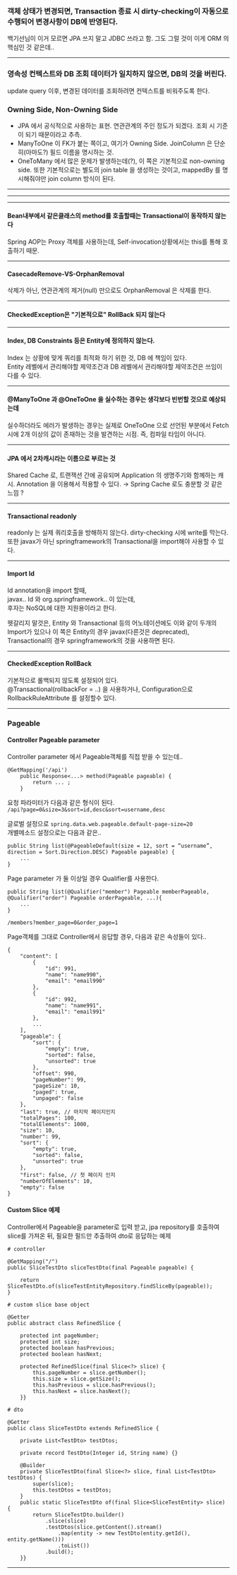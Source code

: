 ### 객체 상태가 변경되면, Transaction 종료 시 dirty-checking이 자동으로 수행되어 변경사항이 DB에 반영된다.
백기선님이 이거 모르면 JPA 쓰지 말고 JDBC 쓰라고 함.
그도 그럴 것이 이게 ORM 의 핵심인 것 같은데..

---

### 영속성 컨텍스트와 DB 조회 데이터가 일치하지 않으면, DB의 것을 버린다.
update query 이후, 변경된 데이터를 조회하려면 컨텍스트를 비워주도록 한다.

### Owning Side, Non-Owning Side
- JPA 에서 공식적으로 사용하는 표현. 연관관계의 주인 정도가 되겠다. 조회 시 기준이 되기 때문이라고 추측.  
- ManyToOne 이 FK가 붙는 쪽이고, 여기가 Owning Side. JoinColumn 은 단순히(아마도?) 필드 이름을 명시하는 것.
- OneToMany 에서 많은 문제가 발생하는데(?), 이 쪽은 기본적으로 non-owning side. 또한 기본적으로는 별도의 join table 을 생성하는 것이고, mappedBy 를 명시해줘야만 join column 방식이 된다.

---
---
---

#### Bean내부에서 같은클래스의 method를 호출할때는 Transactional이 동작하지 않는다
Spring AOP는 Proxy 객체를 사용하는데, Self-invocation상황에서는 this를 통해 호출하기 때문.  

---

#### CasecadeRemove-VS-OrphanRemoval
삭제가 아닌, 연관관계의 제거(null) 만으로도 OrphanRemoval 은 삭제를 한다.  

---

#### CheckedException은 "기본적으로" RollBack 되지 않는다

---

#### Index, DB Constraints 등은 Entity에 정의하지 않는다.
Index 는 상황에 맞게 쿼리를 최적화 하기 위한 것, DB 에 책임이 있다.  
Entity 레벨에서 관리해야할 제약조건과 DB 레벨에서 관리해야할 제약조건은 쓰임이 다를 수 있다.

--- 

#### @ManyToOne 과 @OneToOne 을 실수하는 경우는 생각보다 빈번할 것으로 예상되는데
실수하더라도 에러가 발생하는 경우는 실제로 OneToOne 으로 선언된 부분에서 Fetch 시에 2개 이상의 값이 존재하는 것을 발견하는 시점. 즉, 컴파일 타임이 아니다.  

---

#### JPA 에서 2차캐시라는 이름으로 부르는 것
Shared Cache 로, 트랜잭션 간에 공유되며 Application 의 생명주기와 함께하는 캐시. Annotation 을 이용해서 적용할 수 있다. → Spring Cache 로도 충분할 것 같은 느낌 ?

---

#### Transactional readonly 
readonly 는 실제 쿼리호출을 방해하지 않는다. dirty-checking 시에 write를 막는다.
또한 javax가 아닌 springframework의 Transactional을 import해야 사용할 수 있다.  

---  

#### Import Id  
Id annotation을 import 할때,  
javax.. Id 와 org.springframework.. 이 있는데,  
후자는 NoSQL에 대한 지원용이라고 한다.    

헷갈리지 말것은, Entity 와 Transactional 등의 어노테이션에도 이와 같이 두개의 Import가 있으나 이 쪽은 Entity의 경우 javax(다른것은 deprecated), Transactional의 경우 springframework의 것을 사용하면 된다.  

---  

#### CheckedException RollBack  
기본적으로 롤백되지 않도록 설정되어 있다.  
@Transactional(rollbackFor = ..) 을 사용하거나, Configuration으로 RollbackRuleAttribute 를 설정할수 있다.  

---  

### Pageable

#### Controller Pageable parameter 
Controller parameter 에서 Pageable객체를 직접 받을 수 있는데..  

```
@GetMapping('/api')
    public Response<...> method(Pageable pageable) {
        return ... ;
    }
```    

요청 파라미터가 다음과 같은 형식이 된다.  
`/api?page=0&size=3&sort=id,desc&sort=username,desc`  

글로벌 설정으로 `spring.data.web.pageable.default-page-size=20`  
개별메소드 설정으로는 다음과 같은..  
```
public String list(@PageableDefault(size = 12, sort = “username”,  direction = Sort.Direction.DESC) Pageable pageable) {
    ... 
} 
```  

Page parameter 가 둘 이상일 경우 Qualifier를 사용한다.  
```
public String list(@Qualifier("member") Pageable memberPageable, @Qualifier("order") Pageable orderPageable, ...){
    ...
}
```  
`/members?member_page=0&order_page=1`  


Page객체를 그대로 Controller에서 응답할 경우, 다음과 같은 속성들이 있다..  
```
{
    "content": [
        {
            "id": 991,
            "name": "name990",
            "email": "email990"
        },
        {
            "id": 992,
            "name": "name991",
            "email": "email991"
        },
        ... 
    ],
    "pageable": {
        "sort": {
            "empty": true,
            "sorted": false,
            "unsorted": true
        },
        "offset": 990,
        "pageNumber": 99,
        "pageSize": 10,
        "paged": true,
        "unpaged": false
    },
    "last": true, // 마지막 페이지인지
    "totalPages": 100,
    "totalElements": 1000,
    "size": 10,
    "number": 99,
    "sort": {
        "empty": true,
        "sorted": false,
        "unsorted": true
    },
    "first": false, // 첫 페이지 인지
    "numberOfElements": 10,
    "empty": false
}
```


#### Custom Slice 예제
Controller에서 Pageable을 parameter로 입력 받고, jpa repository를 호출하여 slice를 가져온 뒤, 필요한 필드만 추출하여 dto로 응답하는 예제

```
# controller

@GetMapping("/")  
public SliceTestDto sliceTestDto(final Pageable pageable) {  
  
    return SliceTestDto.of(sliceTestEntityRepository.findSliceBy(pageable));  
}
```

```
# custom slice base object

@Getter  
public abstract class RefinedSlice {  
  
    protected int pageNumber;  
    protected int size;  
    protected boolean hasPrevious;  
    protected boolean hasNext;  
  
    protected RefinedSlice(final Slice<?> slice) {  
        this.pageNumber = slice.getNumber();  
        this.size = slice.getSize();  
        this.hasPrevious = slice.hasPrevious();  
        this.hasNext = slice.hasNext();  
    }}
```

```
# dto

@Getter  
public class SliceTestDto extends RefinedSlice {  
  
    private List<TestDto> testDtos;  
  
    private record TestDto(Integer id, String name) {}  
  
    @Builder  
    private SliceTestDto(final Slice<?> slice, final List<TestDto> testDtos) {  
        super(slice);  
        this.testDtos = testDtos;  
    }  
    public static SliceTestDto of(final Slice<SliceTestEntity> slice) {  
        return SliceTestDto.builder()  
            .slice(slice)  
            .testDtos(slice.getContent().stream()  
                .map(entity -> new TestDto(entity.getId(), entity.getName()))  
                .toList())  
            .build();  
    }}
```


---  